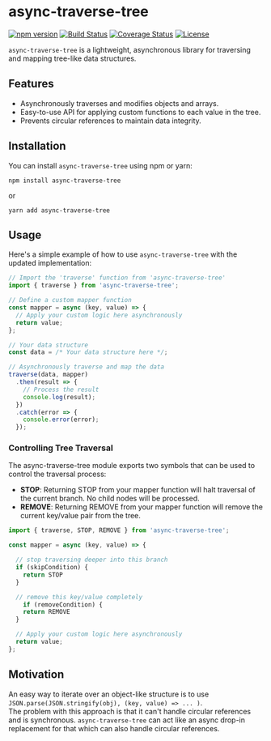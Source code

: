 # async-traverse-tree

[![npm version](https://img.shields.io/npm/v/async-traverse-tree.svg)](https://www.npmjs.com/package/async-traverse-tree)
[![Build Status](https://github.com/bezoerb/async-traverse-tree/workflows/CI/badge.svg)](https://github.com/bezoerb/async-traverse-tree/actions?workflow=CI)
[![Coverage Status](https://coveralls.io/repos/github/bezoerb/async-traverse-tree/badge.svg?branch=main)](https://coveralls.io/github/bezoerb/async-traverse-tree?branch=main)
[![License](https://img.shields.io/badge/license-MIT-blue.svg)](https://github.com/bezoerb/async-traverse-tree/blob/main/LICENSE)

`async-traverse-tree` is a lightweight, asynchronous library for traversing and mapping tree-like data structures.

## Features

- Asynchronously traverses and modifies objects and arrays.
- Easy-to-use API for applying custom functions to each value in the tree.
- Prevents circular references to maintain data integrity.

## Installation

You can install `async-traverse-tree` using npm or yarn:

```shell
npm install async-traverse-tree
```

or

```shell
yarn add async-traverse-tree
```

## Usage

Here's a simple example of how to use `async-traverse-tree` with the updated implementation:

```javascript
// Import the 'traverse' function from 'async-traverse-tree'
import { traverse } from 'async-traverse-tree';

// Define a custom mapper function
const mapper = async (key, value) => {
  // Apply your custom logic here asynchronously
  return value;
};

// Your data structure
const data = /* Your data structure here */;

// Asynchronously traverse and map the data
traverse(data, mapper)
  .then(result => {
    // Process the result
    console.log(result);
  })
  .catch(error => {
    console.error(error);
  });
```

### Controlling Tree Traversal

The async-traverse-tree module exports two symbols that can be used to control the traversal process:

* **STOP**: Returning STOP from your mapper function will halt traversal of the current branch. No child nodes will be processed.
* **REMOVE**: Returning REMOVE from your mapper function will remove the current key/value pair from the tree.


```javascript
import { traverse, STOP, REMOVE } from 'async-traverse-tree';

const mapper = async (key, value) => {

  // stop traversing deeper into this branch
  if (skipCondition) {
    return STOP
  }

  // remove this key/value completely
    if (removeCondition) {
    return REMOVE
  }

  // Apply your custom logic here asynchronously
  return value;
};
```

## Motivation

An easy way to iterate over an object-like structure is to use `JSON.parse(JSON.stringify(obj), (key, value) => ... )`.\
The problem with this approach is that it can't handle circular references and is synchronous. `async-traverse-tree` can act like an async drop-in replacement for that which can also handle circular references.
